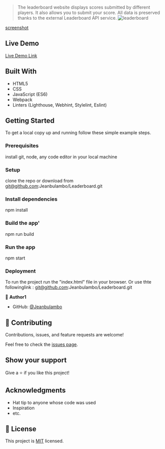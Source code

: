 > The leaderboard website displays scores submitted by different players. It also allows you to submit your score. All data is preserved thanks to the external Leaderboard API service.
![leaderboard](https://user-images.githubusercontent.com/103334079/181903162-d6495ae7-5607-4bde-ab80-48db13647725.png)

[screenshot](./src/leaderboard.png)

## Live Demo

[Live Demo Link](https://wondrous-swan-93d3f1.netlify.app) 

## Built With

- HTML5
- CSS
- JavaScript (ES6)
- Webpack
- Linters (Lighthouse, Webhint, Stylelint, Eslint)


## Getting Started

To get a local copy up and running follow these simple example steps.
 
### Prerequisites
install git, node, any code editor in your local machine

### Setup
clone the repo or download from git@github.com:Jeanbulambo/Leaderboard.git

### Install dependencies

npm install


### Build the app'

npm run build


### Run the app

npm start

### Deployment

To run the project run the "index.html" file in your browser.
Or use thte followinglink : git@github.com:Jeanbulambo/Leaderboard.git

👤 **Author1**

- GitHub: [@Jeanbulambo](https://github.com/Jeanbulambo)


## 🤝 Contributing

Contributions, issues, and feature requests are welcome!

Feel free to check the [issues page](../../issues/).

## Show your support

Give a ⭐️ if you like this project!

## Acknowledgments

- Hat tip to anyone whose code was used
- Inspiration
- etc.

## 📝 License

This project is [MIT](./MIT.md) licensed.
